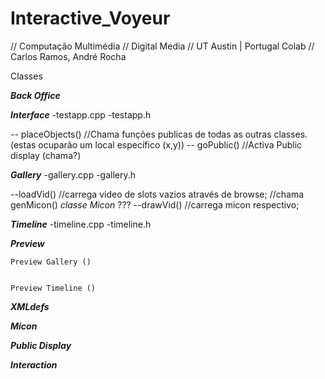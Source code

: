 Interactive_Voyeur
==================

// Computação Multimédia // Digital Media // UT Austin | Portugal Colab // Carlos Ramos, André Rocha


Classes


___Back Office___

**_Interface_**
-testapp.cpp
-testapp.h

-- placeObjects()
	//Chama funções publicas de todas as outras classes. (estas ocuparão um local específico (x,y))
-- goPublic()
	//Activa Public display (chama?)

**_Gallery_**
-gallery.cpp
-gallery.h

--loadVid()
	//carrega video de slots vazios através de browse;
	//chama genMicon() _classe Micon_ ???
--drawVid()
	//carrega micon respectivo;


**_Timeline_**
-timeline.cpp
-timeline.h



**_Preview_**
	
	Preview Gallery ()
		

	Preview Timeline ()


**_XMLdefs_**


**_Micon_**


___Public Display___


**_Interaction_**

